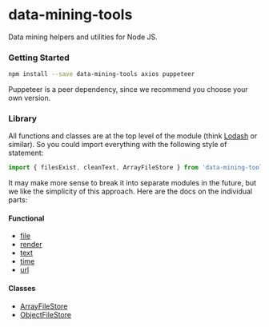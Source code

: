 # data-mining-tools

Data mining helpers and utilities for Node JS.

### Getting Started

```Bash
npm install --save data-mining-tools axios puppeteer
```

Puppeteer is a peer dependency, since we recommend you choose your own version.

### Library

All functions and classes are at the top level of the module (think [Lodash](https://lodash.com/) or similar). So you could import everything with the following style of statement:

```JavaScript
import { filesExist, cleanText, ArrayFileStore } from 'data-mining-tools';
```

It may make more sense to break it into separate modules in the future, but we like the simplicity of this approach. Here are the docs on the individual parts:

#### Functional
* [file](docs/FILE.md)
* [render](docs/RENDER.md)
* [text](docs/TEXT.md)
* [time](docs/TIME.md)
* [url](docs/URL.md)

#### Classes
* [ArrayFileStore](docs/classes/_filestore_.arrayfilestore.md)
* [ObjectFileStore](docs/classes/_filestore_.objectfilestore.md)
